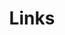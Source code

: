 ---
layout: links
title: Links
mathjax: false
comments: false
links:
  - name: ChrAlpha
    url: https://ichr.me
    avatar: https://cdn.jsdelivr.net/npm/chrdnx@1.0.10/img/head-found.png
  - name: ChrAlpha Blog
    url: https://blog.ichr.me
    avatar: https://cdn.jsdelivr.net/npm/chrdnx@1.0.10/img/head-found.png
  - name: Theme Cards GitHub
    url: https://github.com/ChrAlpha/hexo-theme-cards
    avatar: https://i1.wp.com/github.com/fluidicon.png
  - name: Theme Cards Docs
    url: https://github.com/ChrAlpha/hexo-theme-cards
    avatar: https://theme-cards.ichr.me/assets/icon/android-chrome-96x96.png
  - name: Flexiston
    url: https://flexiston.com/
    avatar: https://cdn.jsdelivr.net/gh/Flexiston/CDN@latest/img/avatar/avatar-min.jpg
  - name: NeroAsmar
    url: https://neroasmar.top/
    avatar: https://t.neroasmar.top/image/avatar.png
  - name: 若风
    url: https://loafing.cn/
    avatar: https://cdn.jsdelivr.net/gh/forliuyifei/forliuyifei.github.io.bak@master/img/lyf3.png
  
---